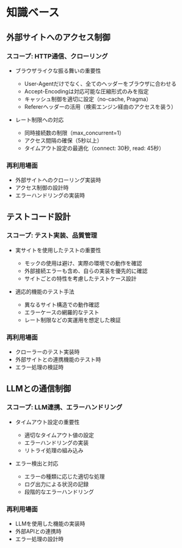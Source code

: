 # 知識ベース

## 外部サイトへのアクセス制御
### スコープ: HTTP通信、クローリング
- ブラウザライクな振る舞いの重要性
  - User-Agentだけでなく、全てのヘッダーをブラウザに合わせる
  - Accept-Encodingは対応可能な圧縮形式のみを指定
  - キャッシュ制御を適切に設定（no-cache, Pragma）
  - Refererヘッダーの活用（検索エンジン経由のアクセスを装う）

- レート制限への対応
  - 同時接続数の制限（max_concurrent=1）
  - アクセス間隔の確保（5秒以上）
  - タイムアウト設定の最適化（connect: 30秒, read: 45秒）

### 再利用場面
- 外部サイトへのクローリング実装時
- アクセス制御の設計時
- エラーハンドリングの実装時

## テストコード設計
### スコープ: テスト実装、品質管理
- 実サイトを使用したテストの重要性
  - モックの使用は避け、実際の環境での動作を確認
  - 外部接続エラーも含め、自らの実装を優先的に確認
  - サイトごとの特性を考慮したテストケース設計

- 適応的機能のテスト手法
  - 異なるサイト構造での動作確認
  - エラーケースの網羅的なテスト
  - レート制限などの実運用を想定した検証

### 再利用場面
- クローラーのテスト実装時
- 外部サイトとの連携機能のテスト時
- エラー処理の検証時

## LLMとの通信制御
### スコープ: LLM連携、エラーハンドリング
- タイムアウト設定の重要性
  - 適切なタイムアウト値の設定
  - エラーハンドリングの実装
  - リトライ処理の組み込み

- エラー検出と対応
  - エラーの種類に応じた適切な処理
  - ログ出力による状況の記録
  - 段階的なエラーハンドリング

### 再利用場面
- LLMを使用した機能の実装時
- 外部APIとの連携時
- エラー処理の設計時